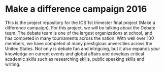 # Make a difference campaign 2016
This is the project repository for the ICS 1st trimester final project (Make a difference campaign). For this project, we will be talking about the Debate team. The debate team is one of the largest organizations at school, and has competed in many tournaments across the nation. With well over 100 members, we have competed at many prestigious unversities across the United States. 
Not only is debate fun and intriguing, but it also expands your knowledge on current events and global affairs and develops critical academic skills such as researching skills, public speaking skills and writing. 
